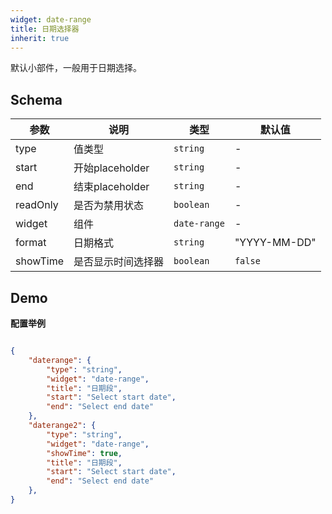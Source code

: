 ```yaml
---
widget: date-range
title: 日期选择器
inherit: true
---
```


默认小部件，一般用于日期选择。

## Schema

参数 | 说明 | 类型 | 默认值
----|------|-----|------
type | 值类型  | `string` | - 
start | 开始placeholder  | `string` | -
end | 结束placeholder  | `string` | -
readOnly | 是否为禁用状态  | `boolean` | -
widget | 组件  | `date-range` | - 
format | 日期格式  | `string` | "YYYY-MM-DD" | 
showTime | 是否显示时间选择器 | `boolean` | `false`

 
## Demo

**配置举例**

```json

{
	"daterange": {
		"type": "string",
		"widget": "date-range",
		"title": "日期段",
		"start": "Select start date",
		"end": "Select end date"
	},
	"daterange2": {
		"type": "string",
		"widget": "date-range",
		"showTime": true,
		"title": "日期段",
		"start": "Select start date",
		"end": "Select end date"
	},
}
```
